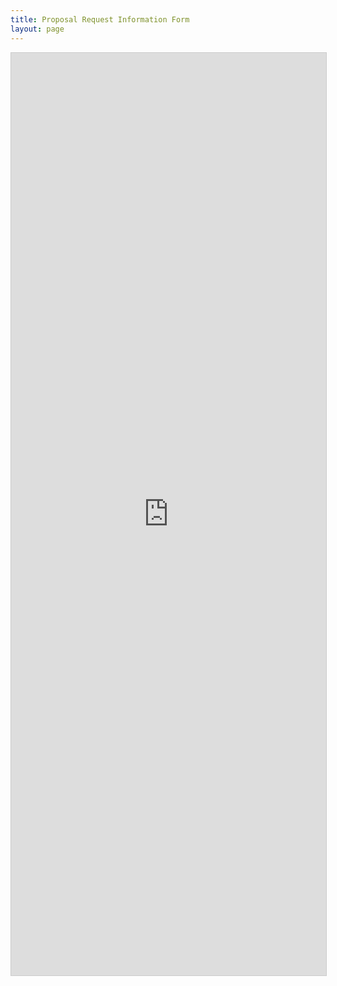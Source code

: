 ```yaml
---
title: Proposal Request Information Form
layout: page 
---
```

<script src="https://static.airtable.com/js/embed/embed_snippet_v1.js"></script><iframe class="airtable-embed airtable-dynamic-height" src="https://airtable.com/embed/shrO3rKKIoWfZepxJ?backgroundColor=cyan" frameborder="0" onmousewheel="" width="100%" height="1476" style="background: transparent; border: 1px solid #ccc;"></iframe>
